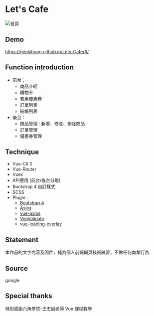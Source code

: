 # Let's Cafe
![首頁](https://upload.cc/i1/2019/03/27/iCBMcW.jpg "首頁畫面")

## Demo
https://genkihong.github.io/Lets-Cafe/#/

## Function introduction
* 前台：
  * 商品介紹
  * 購物車
  * 套用優惠卷
  * 訂單列表
  * 結帳列表
* 後台：
  * 商品管理 : 新增、修改、刪除商品
  * 訂單管理
  * 優惠券管理

## Technique
* Vue-Cli 3 
* Vue-Router 
* Vuex
* API應用 (前台/後台分離)
* Bootstrap 4 自訂樣式
* SCSS
* Plugin :
  * [Bootstrap 4](https://bootstrap-vue.js.org/docs)
  * [Axios](https://github.com/axios/axios)
  * [vue-axios](https://www.npmjs.com/package/vue-axios)
  * [VeeValidate](https://baianat.github.io/vee-validate/)
  * [vue-loading-overlay](https://github.com/ankurk91/vue-loading-overlay)
  
## Statement
本作品的文字內容及圖片，純為個人前端網頁技術練習，不做任何商業行為

## Source
google

## Special thanks
特別感謝六角學院-王志誠老師 Vue 課程教學



